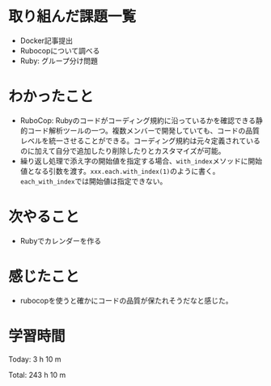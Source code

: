 # 取り組んだ課題一覧
- Docker記事提出
- Rubocopについて調べる
- Ruby: グループ分け問題

# わかったこと
- RuboCop: Rubyのコードがコーディング規約に沿っているかを確認できる静的コード解析ツールの一つ。複数メンバーで開発していても、コードの品質レベルを統一させることができる。コーディング規約は元々定義されているのに加えて自分で追加したり削除したりとカスタマイズが可能。
- 繰り返し処理で添え字の開始値を指定する場合、`with_index`メソッドに開始値となる引数を渡す。`xxx.each.with_index(1)`のように書く。`each_with_index`では開始値は指定できない。

# 次やること
- Rubyでカレンダーを作る

# 感じたこと
- rubocopを使うと確かにコードの品質が保たれそうだなと感じた。

# 学習時間
Today: 3 h 10 m

Total: 243 h 10 m
